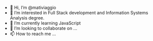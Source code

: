 - 👋 Hi, I’m @mativiaggio
- 👀 I’m interested in Full Stack development and Information Systems Analysis degree. 
- 🌱 I’m currently learning JavaScript 
- 💞️ I’m looking to collaborate on ...
- 📫 How to reach me ...

<!---
4c616b6173/4c616b6173 is a ✨ special ✨ repository because its `README.md` (this file) appears on your GitHub profile.
You can click the Preview link to take a look at your changes.
--->
